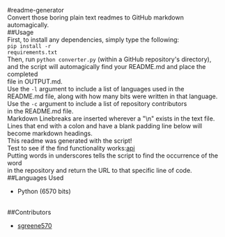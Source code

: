 #readme-generator
<br>
Convert those boring plain text readmes to GitHub markdown automagically.
<br>
##Usage
<br>
First, to install any dependencies, simply type the following:
<br>
<code>pip install -r requirements.txt</code>
<br>
Then, run <code>python converter.py</code> (within a GitHub repository's directory),
<br>
and the script will automagically find your README.md and place the completed
<br>
file in OUTPUT.md.
<br>
Use the <code>-l</code> argument to include a list of languages used in the
<br>
README.md file, along with how many bits were written in that language.
<br>
Use the <code>-c</code> argument to include a list of repository contributors
<br>
in the README.md file.
<br>
Markdown Linebreaks are inserted wherever a "\n" exists in the text file.
<br>
Lines that end with a colon and have a blank padding line below will become markdown headings.
<br>
This readme was generated with the script!
<br>
Test to see if the find functionality works:<a href=https://github.com/sgreene570/readme-generator/blob/master/converter.py#L25>api</a>
<br>
Putting words in underscores tells the script to find the occurrence of the word
<br>
in the repository and return the URL to that specific line of code.
<br>
##Languages Used
<br>
<ul>
<li>Python (6570 bits)</li>
</ul>
<br>
##Contributors
<br>
<ul>
<li><a href='https://api.github.com/users/sgreene570'>sgreene570</a></li>
</ul>
